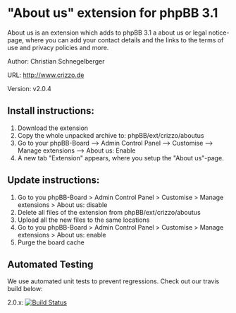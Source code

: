 "About us" extension for phpBB 3.1
======
About us is an extension which adds to phpBB 3.1 a about us or legal notice-page, where you can add your contact details and the links to the terms of use and privacy policies and more. 

Author: Christian Schnegelberger

URL: http://www.crizzo.de

Version: v2.0.4 

## Install instructions:
1. Download the extension
2. Copy the whole unpacked archive to: phpBB/ext/crizzo/aboutus
3. Go to your phpBB-Board --> Admin Control Panel --> Customise --> Manage extensions --> About us: Enable
4. A new tab "Extension" appears, where you setup the "About us"-page. 

## Update instructions:
1. Go to you phpBB-Board > Admin Control Panel > Customise > Manage extensions > About us: disable
2. Delete all files of the extension from phpBB/ext/crizzo/aboutus
3. Upload all the new files to the same locations
4. Go to you phpBB-Board > Admin Control Panel > Customise > Manage extensions > About us: enable
5. Purge the board cache

## Automated Testing

We use automated unit tests to prevent regressions. Check out our travis build below:

2.0.x: [![Build Status](https://travis-ci.org/Crizz0/phpbb3-about-us.png?branch=version2_0)](https://travis-ci.org/Crizz0/phpbb3-about-us/)